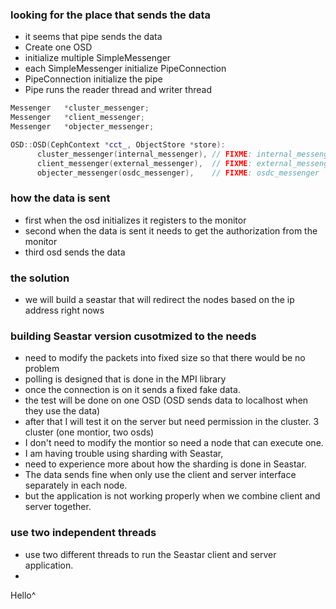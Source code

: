 ### looking for the place that sends the data
- it seems that pipe sends the data
- Create one OSD
- initialize multiple SimpleMessenger
- each SimpleMessenger initialize PipeConnection
- PipeConnection initialize the pipe
- Pipe runs the reader thread and writer thread

```c++
Messenger   *cluster_messenger;
Messenger   *client_messenger;
Messenger   *objecter_messenger;

OSD::OSD(CephContext *cct_, ObjectStore *store):
      cluster_messenger(internal_messenger), // FIXME: internal_messenger
      client_messenger(external_messenger),  // FIXME: external_messenger
      objecter_messenger(osdc_messenger),    // FIXME: osdc_messenger
```


### how the data is sent
- first when the osd initializes it registers to the monitor
- second when the data is sent it needs to get the authorization from the monitor
- third osd sends the data

### the solution
- we will build a seastar that will redirect the nodes based on the ip address right nows


### building Seastar version cusotmized to the needs
- need to modify the packets into fixed size so that there would be no problem
- polling is designed that is done in the MPI library
- once the connection is on it sends a fixed fake data.
- the test will be done on one OSD (OSD sends data to localhost when they use the data)
- after that I will test it on the server but need permission in the cluster. 3 cluster (one montior, two osds)
- I don't need to modify the montior so need a node that can execute one.
- I am having trouble using sharding with Seastar,
- need to experience more about how the sharding is done in Seastar.
- The data sends fine when only use the client and server interface separately in each node.
- but the application is not working properly when we combine client and server together.



### use two independent threads
- use two different threads to run the Seastar client and server application.
-









Hello^
